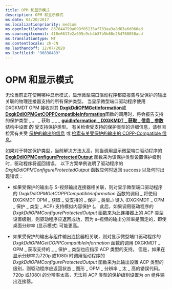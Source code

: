 ```yaml
---
title: OPM 和显示模式
description: OPM 和显示模式
ms.date: 04/20/2017
ms.localizationpriority: medium
ms.openlocfilehash: 837644799a099f05135af733aa3a8d63a6d060ad
ms.sourcegitcommit: 418e6617e2a695c9cb4b37b5b60e264760858acd
ms.translationtype: MT
ms.contentlocale: zh-CN
ms.lasthandoff: 12/07/2020
ms.locfileid: "96838489"
---
```

# <a name="opm-and-display-modes"></a>OPM 和显示模式


无论当前正在使用哪种显示模式，显示微型端口驱动程序都应报告与受保护的输出关联的物理连接器支持的所有保护类型。 当显示微型端口驱动程序使用 DXGKMDT OPM 接收对其 [**DxgkDdiOPMGetInformation**](/windows-hardware/drivers/ddi/dispmprt/nc-dispmprt-dxgkddi_opm_get_information)或 [**DxgkDdiOPMGetCOPPCompatibleInformation**](/windows-hardware/drivers/ddi/dispmprt/nc-dispmprt-dxgkddi_opm_get_copp_compatible_information)函数的调用时，将会报告支持的保护类型 \_ 。 \_ 获取 \_ \_ \_ [**guidInformation \_ DXGKMDT \_ 获取 \_ 信息 \_ 参数**](/windows-hardware/drivers/ddi/d3dkmdt/ns-d3dkmdt-_dxgkmdt_opm_get_info_parameters)结构中设置 **的** 受支持保护类型。 有关检索受支持的保护类型的详细信息，请参阅检索有关受 [保护的输出的信息](retrieving-information-about-a-protected-output.md) 或 [检索有关受保护的输出的 COPP-Compatible 信息](retrieving-copp-compatible-information-about-a-protected-output.md)。

如果对于特定保护类型，当前解决方法太高，则当调用显示微型端口驱动程序的 [**DxgkDdiOPMConfigureProtectedOutput**](/windows-hardware/drivers/ddi/dispmprt/nc-dispmprt-dxgkddi_opm_configure_protected_output) 函数来为该保护类型设置保护级别时，驱动程序将返回错误。 以下方案举例说明了驱动程序的 *DxgkDdiOPMConfigureProtectedOutput* 函数应何时返回 success 以及何时出现错误：

-   如果受保护的输出与 S-视频输出连接器相关联，则对显示微型端口驱动程序的 *DxgkDdiOPMGetCOPPCompatibleInformation* 函数的调用 \_ 将使用 DXGKMDT OPM \_ 获取 \_ 受支持的 \_ 保护 \_ 类型。) 键入 (DXGKMDT \_ OPM \_ 保护 \_ 类型 \_ ACP) 支持模拟内容保护 (。 此后，如果调用驱动程序的 *DxgkDdiOPMConfigureProtectedOutput* 函数来为此连接器上的 ACP 类型设置级别，则驱动程序应返回成功，因为 s-视频的输出分辨率是固定的，即使桌面分辨率 (显示模式) 可能更高。

-   如果受保护的输出与组件输出连接器相关联，则对显示微型端口驱动程序的 *DxgkDdiOPMGetCOPPCompatibleInformation* 函数的调用 DXGKMDT \_ OPM \_ 获取支持的 \_ \_ 保护 \_ 类型也应指示 ACP 类型的支持。 但是，如果在显示分辨率为720p 或1080i 时调用驱动程序的 *DxgkDdiOPMConfigureProtectedOutput* 函数来为此输出设置 ACP 类型的级别，则驱动程序应返回状态 \_ 图形 \_ OPM \_ 分辨率 \_ 太 \_ 高的错误代码。 720p 或1080i 的分辨率太高，无法将 ACP 类型的保护级别设置为 on 组件输出连接器。

 

